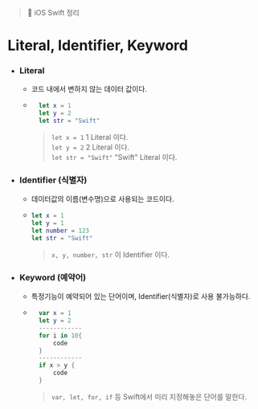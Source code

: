   > 📝 iOS Swift 정리 
    
# Literal, Identifier, Keyword

- ### Literal

    - 코드 내에서 변하지 않는 데이터 값이다.
    - ```swift
        let x = 1
        let y = 2 
        let str = "Swift"
        ```
        > `let x = 1`  1 Literal 이다.<br>
        > `let y = 2`  2 Literal 이다. <br>
        > `let str = "Swift"` "Swift" Literal 이다. <br>


- ### Identifier (식별자) 

    - 데이터값의 이름(변수명)으로 사용되는 코드이다.
    
    -   ```swift
        let x = 1
        let y = 1 
        let number = 123
        let str = "Swift"
        ``` 
        > `x, y, number, str` 이 Identifier 이다. 


- ### Keyword (예약어) 

    - 특정기능이 예약되어 있는 단어이며, Identifier(식별자)로 사용 불가능하다.
    - ```swift
        var x = 1
        let y = 2
        ------------
        for i in 10{
            code
        }
        ------------
        if x > y {
            code
        }
        ```
        > `var, let, for, if` 등 Swift에서 미리 지정해놓은 단어를 말한다.
